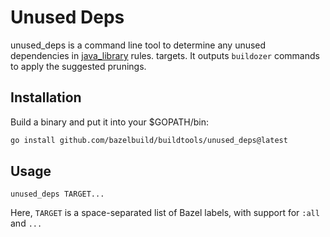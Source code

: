 # Unused Deps

unused_deps is a command line tool to determine any unused dependencies
in [java_library](https://docs.bazel.build/versions/main/be/java.html#java_library)
rules. targets.  It outputs `buildozer` commands to apply the suggested
prunings.

## Installation

Build a binary and put it into your $GOPATH/bin:

```bash
go install github.com/bazelbuild/buildtools/unused_deps@latest
```

## Usage

```shell
unused_deps TARGET...
```

Here, `TARGET` is a space-separated list of Bazel labels, with support for `:all` and `...`
